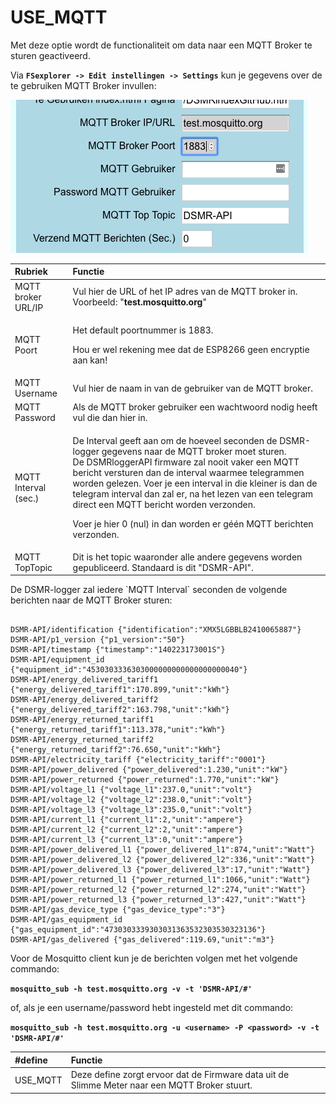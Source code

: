 # USE\_MQTT

Met deze optie wordt de functionaliteit om data naar een MQTT Broker te sturen geactiveerd.

Via **`FSexplorer -> Edit instellingen -> Settings`** kun je gegevens over de te gebruiken MQTT Broker invullen:

![](../../.gitbook/assets/dsmrloggerapi_mqtt.png)

<table>
  <thead>
    <tr>
      <th style="text-align:left">Rubriek</th>
      <th style="text-align:left">Functie</th>
    </tr>
  </thead>
  <tbody>
    <tr>
      <td style="text-align:left">MQTT broker URL/IP</td>
      <td style="text-align:left">Vul hier de URL of het IP adres van de MQTT broker in.
        <br />Voorbeeld: &quot;<b>test.mosquitto.org</b>&quot;
        <br />
      </td>
    </tr>
    <tr>
      <td style="text-align:left">MQTT Poort</td>
      <td style="text-align:left">
        <p>Het default poortnummer is 1883.</p>
        <p>Hou er wel rekening mee dat de ESP8266 geen encryptie aan kan!</p>
      </td>
    </tr>
    <tr>
      <td style="text-align:left">MQTT Username</td>
      <td style="text-align:left">Vul hier de naam in van de gebruiker van de MQTT broker.</td>
    </tr>
    <tr>
      <td style="text-align:left">MQTT Password</td>
      <td style="text-align:left">Als de MQTT broker gebruiker een wachtwoord nodig heeft vul die dan hier
        in.</td>
    </tr>
    <tr>
      <td style="text-align:left">MQTT Interval (sec.)</td>
      <td style="text-align:left">
        <p>De Interval geeft aan om de hoeveel seconden de DSMR-logger gegevens naar
          de MQTT broker moet sturen.
          <br />De DSMRloggerAPI firmware zal nooit vaker een MQTT bericht versturen dan
          de interval waarmee telegrammen worden gelezen. Voer je een interval in
          die kleiner is dan de telegram interval dan zal er, na het lezen van een
          telegram direct een MQTT bericht worden verzonden.</p>
        <p>Voer je hier 0 (nul) in dan worden er g&#xE9;&#xE9;n MQTT berichten verzonden.</p>
      </td>
    </tr>
    <tr>
      <td style="text-align:left">MQTT TopTopic</td>
      <td style="text-align:left">Dit is het topic waaronder alle andere gegevens worden gepubliceerd. Standaard
        is dit &quot;DSMR-API&quot;.</td>
    </tr>
  </tbody>
</table>De DSMR-logger zal iedere `MQTT Interval` seconden de volgende berichten naar de MQTT Broker sturen:

```text

DSMR-API/identification {"identification":"XMX5LGBBLB2410065887"}
DSMR-API/p1_version {"p1_version":"50"}
DSMR-API/timestamp {"timestamp":"140223173001S"}
DSMR-API/equipment_id {"equipment_id":"4530303336303000000000000000000040"}
DSMR-API/energy_delivered_tariff1 {"energy_delivered_tariff1":170.899,"unit":"kWh"}
DSMR-API/energy_delivered_tariff2 {"energy_delivered_tariff2":163.798,"unit":"kWh"}
DSMR-API/energy_returned_tariff1 {"energy_returned_tariff1":113.378,"unit":"kWh"}
DSMR-API/energy_returned_tariff2 {"energy_returned_tariff2":76.650,"unit":"kWh"}
DSMR-API/electricity_tariff {"electricity_tariff":"0001"}
DSMR-API/power_delivered {"power_delivered":1.230,"unit":"kW"}
DSMR-API/power_returned {"power_returned":1.770,"unit":"kW"}
DSMR-API/voltage_l1 {"voltage_l1":237.0,"unit":"volt"}
DSMR-API/voltage_l2 {"voltage_l2":238.0,"unit":"volt"}
DSMR-API/voltage_l3 {"voltage_l3":235.0,"unit":"volt"}
DSMR-API/current_l1 {"current_l1":2,"unit":"ampere"}
DSMR-API/current_l2 {"current_l2":2,"unit":"ampere"}
DSMR-API/current_l3 {"current_l3":0,"unit":"ampere"}
DSMR-API/power_delivered_l1 {"power_delivered_l1":874,"unit":"Watt"}
DSMR-API/power_delivered_l2 {"power_delivered_l2":336,"unit":"Watt"}
DSMR-API/power_delivered_l3 {"power_delivered_l3":17,"unit":"Watt"}
DSMR-API/power_returned_l1 {"power_returned_l1":1066,"unit":"Watt"}
DSMR-API/power_returned_l2 {"power_returned_l2":274,"unit":"Watt"}
DSMR-API/power_returned_l3 {"power_returned_l3":427,"unit":"Watt"}
DSMR-API/gas_device_type {"gas_device_type":"3"}
DSMR-API/gas_equipment_id {"gas_equipment_id":"4730303339303031363532303530323136"}
DSMR-API/gas_delivered {"gas_delivered":119.69,"unit":"m3"}

```

Voor de Mosquitto client kun je de berichten volgen met het volgende commando:

**`mosquitto_sub -h test.mosquitto.org -v -t 'DSMR-API/#'`**

of, als je een username/password hebt ingesteld met dit commando:

**`mosquitto_sub -h test.mosquitto.org -u <username> -P <password> -v -t 'DSMR-API/#'`**

| \#define | Functie |
| :--- | :--- |
| USE\_MQTT | Deze define zorgt ervoor dat de Firmware data uit de Slimme Meter naar een MQTT Broker stuurt. |

